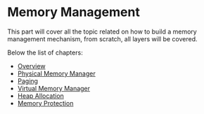 # Memory Management 

This part will cover all the topic related on how to build a memory management mechanism, from scratch, all layers will be covered.

Below the list of chapters: 

* [Overview](01_Overview.md)
* [Physical Memory Manager](02_Physical_Memory.md)
* [Paging](03_Paging.md)
* [Virtual Memory Manager](04_Virtual_Memory_Manager.md)
* [Heap Allocation](05_Heap_Allocation.md)
* [Memory Protection](06_Memory_Protection.md)
